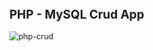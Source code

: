 ## PHP - MySQL Crud App



![php-crud](https://github.com/OzanOcak/phpcrud/assets/12824126/9a344a3a-48f2-4b0d-b62c-d826127eee13)

